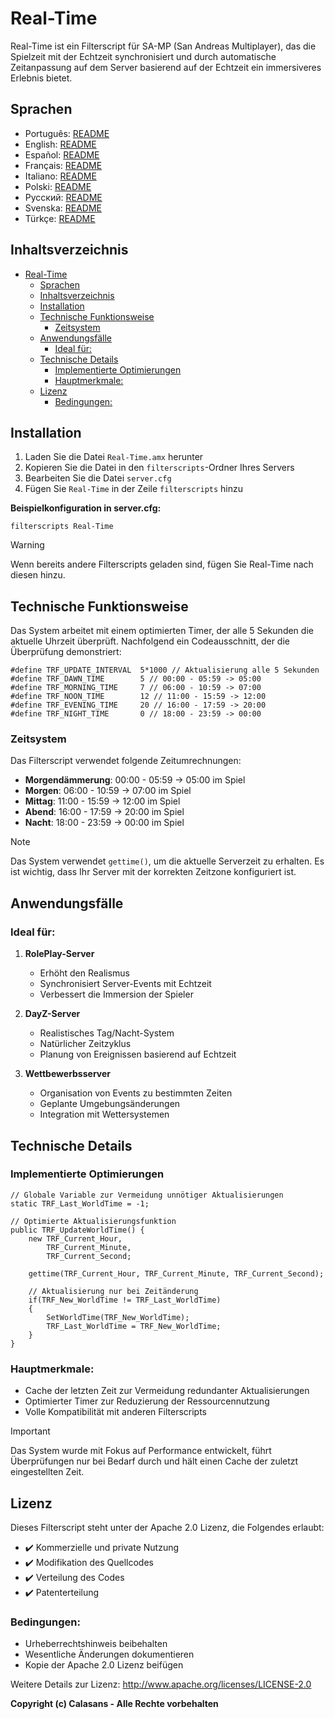 # Real-Time

Real-Time ist ein Filterscript für SA-MP (San Andreas Multiplayer), das die Spielzeit mit der Echtzeit synchronisiert und durch automatische Zeitanpassung auf dem Server basierend auf der Echtzeit ein immersiveres Erlebnis bietet.

## Sprachen

- Português: [README](../../)
- English: [README](../English/README.md)
- Español: [README](../Espanol/README.md)
- Français: [README](../Francais/README.md)
- Italiano: [README](../Italiano/README.md)
- Polski: [README](../Polski/README.md)
- Русский: [README](../Русский/README.md)
- Svenska: [README](../Svenska/README.md)
- Türkçe: [README](../Turkce/README.md)

## Inhaltsverzeichnis
- [Real-Time](#real-time)
  - [Sprachen](#sprachen)
  - [Inhaltsverzeichnis](#inhaltsverzeichnis)
  - [Installation](#installation)
  - [Technische Funktionsweise](#technische-funktionsweise)
    - [Zeitsystem](#zeitsystem)
  - [Anwendungsfälle](#anwendungsfälle)
    - [Ideal für:](#ideal-für)
  - [Technische Details](#technische-details)
    - [Implementierte Optimierungen](#implementierte-optimierungen)
    - [Hauptmerkmale:](#hauptmerkmale)
  - [Lizenz](#lizenz)
    - [Bedingungen:](#bedingungen)

## Installation

1. Laden Sie die Datei `Real-Time.amx` herunter
2. Kopieren Sie die Datei in den `filterscripts`-Ordner Ihres Servers
3. Bearbeiten Sie die Datei `server.cfg`
4. Fügen Sie `Real-Time` in der Zeile `filterscripts` hinzu

**Beispielkonfiguration in server.cfg:**
```
filterscripts Real-Time
```

> [!WARNING]
> Wenn bereits andere Filterscripts geladen sind, fügen Sie Real-Time nach diesen hinzu.

## Technische Funktionsweise

Das System arbeitet mit einem optimierten Timer, der alle 5 Sekunden die aktuelle Uhrzeit überprüft. Nachfolgend ein Codeausschnitt, der die Überprüfung demonstriert:

```pawn
#define TRF_UPDATE_INTERVAL  5*1000 // Aktualisierung alle 5 Sekunden
#define TRF_DAWN_TIME        5 // 00:00 - 05:59 -> 05:00
#define TRF_MORNING_TIME     7 // 06:00 - 10:59 -> 07:00
#define TRF_NOON_TIME        12 // 11:00 - 15:59 -> 12:00
#define TRF_EVENING_TIME     20 // 16:00 - 17:59 -> 20:00
#define TRF_NIGHT_TIME       0 // 18:00 - 23:59 -> 00:00
```

### Zeitsystem
Das Filterscript verwendet folgende Zeitumrechnungen:
- **Morgendämmerung**: 00:00 - 05:59 → 05:00 im Spiel
- **Morgen**: 06:00 - 10:59 → 07:00 im Spiel
- **Mittag**: 11:00 - 15:59 → 12:00 im Spiel
- **Abend**: 16:00 - 17:59 → 20:00 im Spiel
- **Nacht**: 18:00 - 23:59 → 00:00 im Spiel

> [!NOTE]
> Das System verwendet `gettime()`, um die aktuelle Serverzeit zu erhalten. Es ist wichtig, dass Ihr Server mit der korrekten Zeitzone konfiguriert ist.

## Anwendungsfälle

### Ideal für:
1. **RolePlay-Server**
   - Erhöht den Realismus
   - Synchronisiert Server-Events mit Echtzeit
   - Verbessert die Immersion der Spieler

2. **DayZ-Server**
   - Realistisches Tag/Nacht-System
   - Natürlicher Zeitzyklus
   - Planung von Ereignissen basierend auf Echtzeit

3. **Wettbewerbsserver**
   - Organisation von Events zu bestimmten Zeiten
   - Geplante Umgebungsänderungen
   - Integration mit Wettersystemen

## Technische Details

### Implementierte Optimierungen
```pawn
// Globale Variable zur Vermeidung unnötiger Aktualisierungen
static TRF_Last_WorldTime = -1;

// Optimierte Aktualisierungsfunktion
public TRF_UpdateWorldTime() {
    new TRF_Current_Hour,
        TRF_Current_Minute,
        TRF_Current_Second;
    
    gettime(TRF_Current_Hour, TRF_Current_Minute, TRF_Current_Second);
    
    // Aktualisierung nur bei Zeitänderung
    if(TRF_New_WorldTime != TRF_Last_WorldTime)
    {
        SetWorldTime(TRF_New_WorldTime);
        TRF_Last_WorldTime = TRF_New_WorldTime;
    }
}
```

### Hauptmerkmale:
- Cache der letzten Zeit zur Vermeidung redundanter Aktualisierungen
- Optimierter Timer zur Reduzierung der Ressourcennutzung
- Volle Kompatibilität mit anderen Filterscripts

> [!IMPORTANT]
> Das System wurde mit Fokus auf Performance entwickelt, führt Überprüfungen nur bei Bedarf durch und hält einen Cache der zuletzt eingestellten Zeit.

## Lizenz

Dieses Filterscript steht unter der Apache 2.0 Lizenz, die Folgendes erlaubt:

- ✔️ Kommerzielle und private Nutzung
- ✔️ Modifikation des Quellcodes
- ✔️ Verteilung des Codes
- ✔️ Patenterteilung

### Bedingungen:
- Urheberrechtshinweis beibehalten
- Wesentliche Änderungen dokumentieren
- Kopie der Apache 2.0 Lizenz beifügen

Weitere Details zur Lizenz: http://www.apache.org/licenses/LICENSE-2.0

**Copyright (c) Calasans - Alle Rechte vorbehalten**